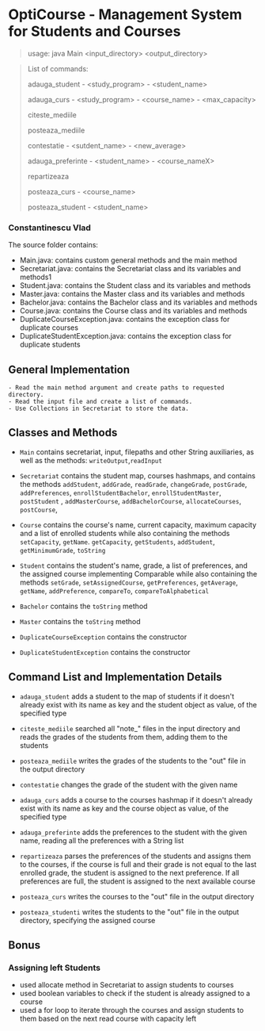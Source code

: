 # OptiCourse - Management System for Students and Courses

> usage: java Main <input_directory> <output_directory>

> List of commands:
> 
> adauga_student - <study_program> - <student_name>
> 
> adauga_curs - <study_program> - <course_name> - <max_capacity>
> 
> citeste_mediile
> 
> posteaza_mediile
> 
> contestatie - <sutdent_name> - <new_average>
> 
> adauga_preferinte - <student_name> - <course_nameX>
> 
> repartizeaza
> 
> posteaza_curs - <course_name>
> 
> posteaza_student - <student_name>


### Constantinescu Vlad

The source folder contains:

- Main.java: contains custom general methods and the main method
- Secretariat.java: contains the Secretariat class and its variables and
  methods1 
- Student.java: contains the Student class and its variables and methods
- Master.java: contains the Master class and its variables and methods
- Bachelor.java: contains the Bachelor class and its variables and methods
- Course.java: contains the Course class and its variables and methods
- DuplicateCourseException.java: contains the exception class for duplicate
  courses
- DuplicateStudentException.java: contains the exception class for duplicate
  students

## General Implementation
```     
- Read the main method argument and create paths to requested directory.
- Read the input file and create a list of commands.
- Use Collections in Secretariat to store the data.
```

## Classes and Methods

- `Main` contains secretariat, input, filepaths and other String auxiliaries,
as well as the methods: `writeOutput`,`readInput`


- `Secretariat` contains the student map, courses hashmaps, and contains the
methods `addStudent`, `addGrade`, `readGrade`, `changeGrade`, `postGrade`,
`addPreferences`, `enrollStudentBachelor`, `enrollStudentMaster`, `postStudent`
, `addMasterCourse`, `addBachelorCourse`, `allocateCourses`, `postCourse`,


- `Course` contains the course's name, current capacity, maximum capacity and
a list of enrolled students while also containing the methods `setCapacity`,
`getName`. `getCapacity`, `getStudents`, `addStudent`, `getMinimumGrade`,
`toString`

- `Student` contains the student's name, grade, a list of preferences, and the
assigned course implementing Comparable while also containing the methods `setGrade`,
`setAssignedCourse`, `getPreferences`, `getAverage`, `getName`,
`addPreference`, `compareTo`, `compareToAlphabetical`


- `Bachelor` contains the `toString` method


- `Master` contains the `toString` method


- `DuplicateCourseException` contains the constructor


- `DuplicateStudentException` contains the constructor

## Command List and Implementation Details

- `adauga_student` adds a student to the map of students if it doesn't already
  exist with its name as key and the student object as value, of the specified
    type


- `citeste_mediile` searched all "note_" files in the input directory and
  reads the grades of the students from them, adding them to the students


- `posteaza_mediile` writes the grades of the students to the "out" file in
  the output directory


- `contestatie` changes the grade of the student with the given name


- `adauga_curs` adds a course to the courses hashmap if it doesn't already
  exist with its name as key and the course object as value, of the specified
    type


- `adauga_preferinte` adds the preferences to the student with the given name,
reading all the preferences with a String list


- `repartizeaza` parses the preferences of the students and assigns them to
  the courses, if the course is full and their grade is not equal to the last
  enrolled grade, the student is assigned to the next preference. If all
  preferences are full, the student is assigned to the next available course


- `posteaza_curs` writes the courses to the "out" file in the output directory

- `posteaza_studenti` writes the students to the "out" file in the output
  directory, specifying the assigned course

## Bonus

### Assigning left Students
- used allocate method in Secretariat to assign students to courses
- used boolean variables to check if the student is already assigned to a
course
- used a for loop to iterate through the courses and assign students to them
based on the next read course with capacity left